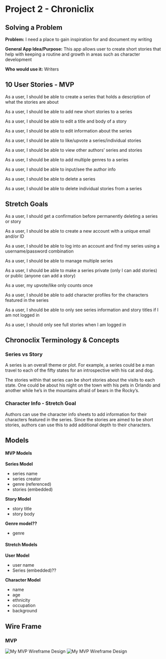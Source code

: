 # Project 2 - Chroniclix 

## Solving a Problem

**Problem:** I need a place to gain inspiration for and document my writing 

**General App Idea/Purpose:** This app allows user to create short stories that help with keeping a routine and growth in areas such as character development

**Who would use it:** Writers

## 10 User Stories - MVP

As a user, I should be able to create a series that holds a description of what the stories are about 

As a user, I should be able to add new short stories to a series 

As a user, I should be able to edit a title and body of a story 

As a user, I should be able to edit information about the series

As a user, I should be able to like/upvote a series/individual stories

As a user, I should be able to view other authors’ series and stories

As a user, I should be able to add multiple genres to a series

As a user, I should be able to input/see the author info 

As a user, I should be able to delete a series

As a user, I should be able to delete individual stories from a series

## Stretch Goals

As a user, I should get a confirmation before permanently deleting a series or story

As a user, I should be able to create a new account with a unique email and/or ID

As a user, I should be able to log into an account and find my series using a username/password combination 

As a user, I should be able to manage multiple series 

As a user, I should be able to make a series private (only I can add stories) or public (anyone can add a story) 

As a user, my upvote/like only counts once 

As a user, I should be able to add character profiles for the characters featured in the series 

As a user, I should be able to only see series information and story titles if I am not logged in

As a user, I should only see full stories when I am logged in

## Chronoclix Terminology & Concepts

### Series vs Story

A series is an overall theme or plot. For example, a series could be a man travel to each of the fifty states for an introspective with his cat and dog. 

The stories within that series can be short stories about the visits to each state. One could be about his night on the town with his pets in Orlando and another while he’s in the mountains afraid of bears in the Rocky’s. 

### Character Info - Stretch Goal

Authors can use the character info sheets to add information for their characters featured in the series. Since the stories are aimed to be short stories, authors can use this to add additional depth to their characters. 

## Models 

#### MVP Models

**Series Model**
- series name
- series creator 
- genre (referenced)
- stories (embedded)

**Story Model**
- story title
- story body

**Genre model??**
- genre 

#### Stretch Models

**User Model**
- user name
- Series (embedded)??

**Character Model**
- name
- age
- ethnicity
- occupation
- background

## Wire Frame

### MVP

![My MVP Wireframe Design](https://i.imgur.com/qK1uQWS.jpg)
![My MVP Wireframe Design](https://i.imgur.com/HHAmGlj.jpg)



